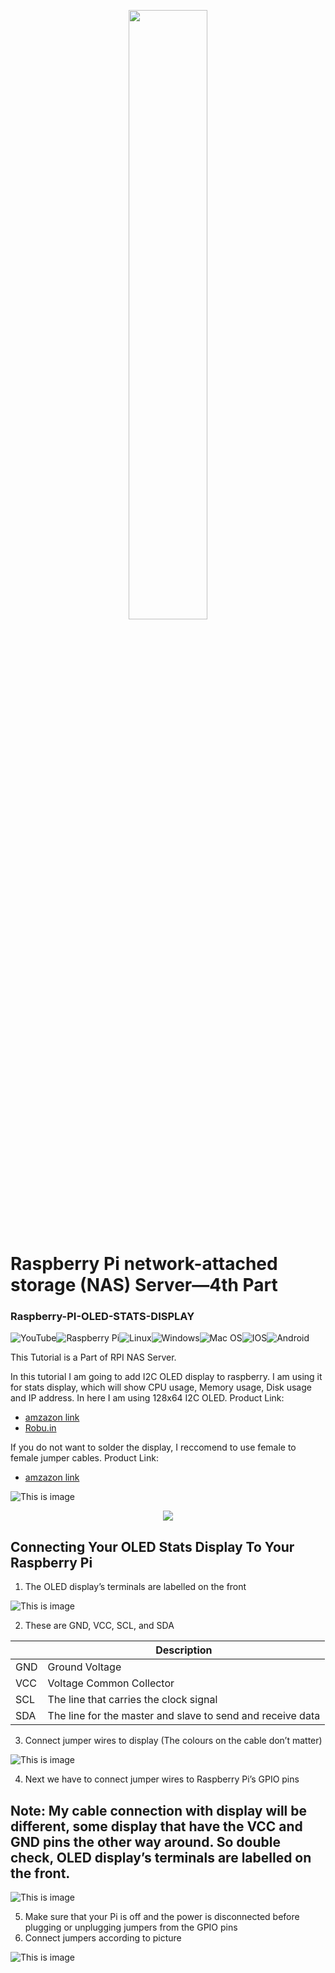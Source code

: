 <p align="center">
  <img 
    width=50%
    height=50%
    src="https://i.imgur.com/b04QAsB.png"
  >
</p>

# Raspberry Pi network-attached storage (NAS) Server—4th  Part
### Raspberry-PI-OLED-STATS-DISPLAY



![YouTube](https://img.shields.io/badge/YouTube-%23FF0000.svg?style=for-the-badge&logo=YouTube&logoColor=white)![Raspberry Pi](https://img.shields.io/badge/-RaspberryPi-C51A4A?style=for-the-badge&logo=Raspberry-Pi)![Linux](https://img.shields.io/badge/Linux-FCC624?style=for-the-badge&logo=linux&logoColor=black)![Windows](https://img.shields.io/badge/Windows-0078D6?style=for-the-badge&logo=windows&logoColor=white)![Mac OS](https://img.shields.io/badge/mac%20os-000000?style=for-the-badge&logo=macos&logoColor=F0F0F0)![IOS](https://img.shields.io/badge/iOS-000000?style=for-the-badge&logo=ios&logoColor=white)![Android](https://img.shields.io/badge/Android-3DDC84?style=for-the-badge&logo=android&logoColor=white)

This Tutorial is a Part of RPI NAS Server. 

In this tutorial I am going to add I2C OLED  display to raspberry. I am using it for stats display, which will show CPU usage, Memory usage, Disk usage and IP address. In here I am using 128x64 I2C OLED. 
 Product Link:
 - [amzazon link](https://www.amazon.in/s?k=I2C+OLED+128+64&crid=8PDQTRB2B5KH&sprefix=i2c+oled+128+64+%2Caps%2C195&ref=nb_sb_noss_2 )
 - [Robu.in](https://robu.in/product/1-3-inch-i2c-iic-oled-lcd-module-4pin-with-vcc-gnd-white/)

If you do not want to solder the display, I reccomend to use female to female jumper cables.
 Product Link:
 - [amzazon link](https://www.amazon.in/s?k=female+to+female+jumper+cables&crid=1MDSATN53AINJ&sprefix=female+to+female+jumper+cables%2Caps%2C210&ref=nb_sb_noss_1)
 
![This is image](https://i.imgur.com/X0JSGas.png)

<p align="center">
  <img 
       src="https://i.imgur.com/tCJdn9nm.jpg"
  >
</p>

## Connecting Your OLED Stats Display To Your Raspberry Pi
 1. The OLED display’s terminals are labelled on the front
 
![This is image](https://i.imgur.com/Oe38PuP.png)

2. These are  GND, VCC, SCL, and SDA

| | Description|
| --- | --- | 
| GND |Ground Voltage|
| VCC | Voltage Common Collector|
|SCL | The line that carries the clock signal|
|SDA| The line for the master and slave to send and receive data|

3. Connect jumper wires to display (The colours on the cable don’t matter)

![This is image](https://i.imgur.com/16oRT5X.png)

4. Next we have to connect jumper wires to Raspberry Pi’s GPIO pins
## Note: My cable connection with display will be different, some display that have the VCC and GND pins the other way around. So double check, OLED display’s terminals are labelled on the front. 

![This is image](https://i.imgur.com/LgyF1BR.png)

5. Make sure that your Pi is off and the power is disconnected before plugging or unplugging jumpers from the GPIO pins
6. Connect jumpers according to picture

![This is image](https://i.imgur.com/Yldbrsd.png)

